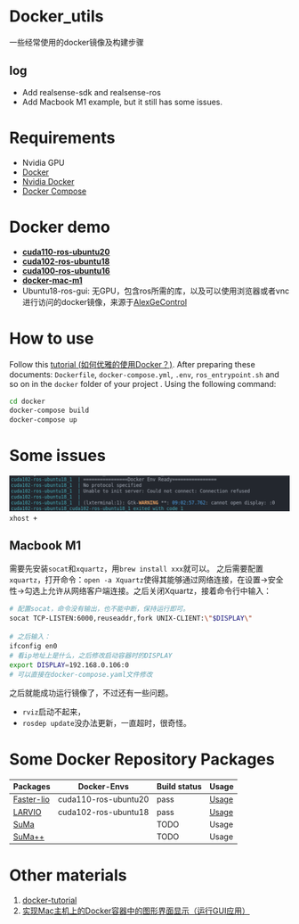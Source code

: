 # Docker_utils
一些经常使用的docker镜像及构建步骤

## log
- Add realsense-sdk and realsense-ros 
- Add Macbook M1 example, but it still has some issues.

# Requirements
- Nvidia GPU
- [Docker](https://docs.docker.com/engine/install/ubuntu/)
- [Nvidia Docker](https://github.com/NVIDIA/nvidia-docker)
- [Docker Compose](https://github.com/docker/compose)

# Docker demo
- [**cuda110-ros-ubuntu20**](./docker-cuda110-ros-ubuntu20)
- [**cuda102-ros-ubuntu18**](./docker-cuda102-ros-ubuntu18) 
- [**cuda100-ros-ubuntu16**](./docker-cuda100-ros-ubuntu16)
- [**docker-mac-m1**](./docker-mac-m1)
- Ubuntu18-ros-gui: 无GPU，包含ros所需的库，以及可以使用浏览器或者vnc进行访问的docker镜像，来源于[AlexGeControl](https://github.com/AlexGeControl/Sensor-Fusion-for-Localization-Courseware)


# How to use
Follow this [tutorial (如何优雅的使用Docker？)](https://zhuanlan.zhihu.com/p/482118286). After preparing these documents: `Dockerfile`, `docker-compose.yml`, `.env`, `ros_entrypoint.sh` and so on in the `docker` folder of your project . Using the following command:

```bash
cd docker
docker-compose build
docker-compose up
```

# Some issues
![](https://raw.githubusercontent.com/zhuhu00/img/master/2022-04-08-17-05-47.png)
```xhost +```

## Macbook M1 
需要先安装`socat`和`xquartz`，用`brew install xxx`就可以。
之后需要配置`xquartz`，打开命令：`open -a Xquartz`使得其能够通过网络连接，在设置->安全性->勾选上允许从网络客户端连接。之后关闭Xquartz，接着命令行中输入：
```bash
# 配置socat，命令没有输出，也不能中断，保持运行即可。
socat TCP-LISTEN:6000,reuseaddr,fork UNIX-CLIENT:\"$DISPLAY\"

# 之后输入：
ifconfig en0
# 看ip地址上是什么，之后修改启动容器时的DISPLAY
export DISPLAY=192.168.0.106:0
# 可以直接在docker-compose.yaml文件修改
```
之后就能成功运行镜像了，不过还有一些问题。

- `rviz`启动不起来，
- `rosdep update`没办法更新，一直超时，很奇怪。



# Some Docker Repository Packages 
| Packages | Docker-Envs | Build status | Usage |
|----------|------|--------------|-------|
| [Faster-lio](https://github.com/gaoxiang12/faster-lio) | cuda110-ros-ubuntu20 | pass | [Usage](https://github.com/zhuhu00/faster-lio) |
| [LARVIO](https://github.com/zhuhu00/LARVIO) | cuda102-ros-ubuntu18 |  pass | [Usage](https://github.com/zhuhu00/LARVIO) |
| [SuMa]() |      | TODO | Usage |
| [SuMa++]() |      | TODO | Usage |

# Other materials
1. [docker-tutorial](https://github.com/twtrubiks/docker-tutorial)
2. [实现Mac主机上的Docker容器中的图形界面显示（运行GUI应用）](https://www.cnblogs.com/noluye/p/11405358.html)
